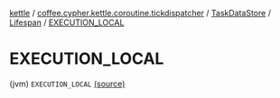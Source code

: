 [kettle](../../../index.md) / [coffee.cypher.kettle.coroutine.tickdispatcher](../../index.md) / [TaskDataStore](../index.md) / [Lifespan](index.md) / [EXECUTION_LOCAL](./-e-x-e-c-u-t-i-o-n_-l-o-c-a-l.md)

# EXECUTION_LOCAL

(jvm) `EXECUTION_LOCAL` [(source)](https://github.com/Cypher121/kettle/blob/master/src/main/kotlin/coffee/cypher/kettle/coroutine/tickdispatcher/TaskDataStore.kt#L40)